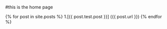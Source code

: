 #this is the home page

{% for post in site.posts %}
1.[{{ post.test.post }}] ({{ post.url }})
{% endfor %}
